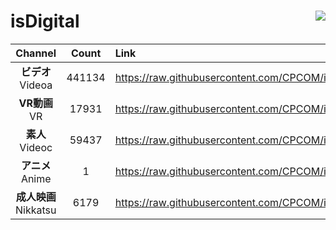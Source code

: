 # isDigital <img align="right" src="https://img.shields.io/github/last-commit/CPCOM/isDigital"/>  
  
| Channel | Count | Link |  
| :-----: | :---: | :--- |  
|**ビデオ**<br />Videoa | 441134 | https://raw.githubusercontent.com/CPCOM/isDigital/main/Videoa.txt |  
|**VR動画**<br />VR | 17931 | https://raw.githubusercontent.com/CPCOM/isDigital/main/VR.txt |  
|**素人**<br />Videoc | 59437 | https://raw.githubusercontent.com/CPCOM/isDigital/main/Videoc.txt |  
|**アニメ**<br />Anime | 1 | https://raw.githubusercontent.com/CPCOM/isDigital/main/Anime.txt |  
|**成人映画**<br />Nikkatsu | 6179 | https://raw.githubusercontent.com/CPCOM/isDigital/main/Nikkatsu.txt |  